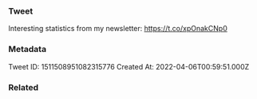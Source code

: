 ### Tweet
Interesting statistics from my newsletter: https://t.co/xpOnakCNp0

### Metadata
Tweet ID: 1511508951082315776
Created At: 2022-04-06T00:59:51.000Z

### Related

